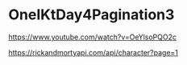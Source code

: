 # OneIKtDay4Pagination3
 
https://www.youtube.com/watch?v=OeYlsoPQO2c

https://rickandmortyapi.com/api/character?page=1
